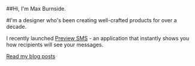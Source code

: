 ##Hi, I'm Max Burnside.

#I'm a designer who's been creating well-crafted products for over a decade.

I recently launched <a href="https://previewsms.com#github_referral" target="_blank">Preview SMS</a> - an application that instantly shows you how recipients will see your messages.

<a href="https://maxburnside.com/blog">Read my blog posts</a>

<!--
**maxburnside/maxburnside** is a ✨ _special_ ✨ repository because its `README.md` (this file) appears on your GitHub profile.

Here are some ideas to get you started:

- 🔭 I’m currently working on ...
- 🌱 I’m currently learning ...
- 👯 I’m looking to collaborate on ...
- 🤔 I’m looking for help with ...
- 💬 Ask me about ...
- 📫 How to reach me: ...
- 😄 Pronouns: ...
- ⚡ Fun fact: ...
-->
